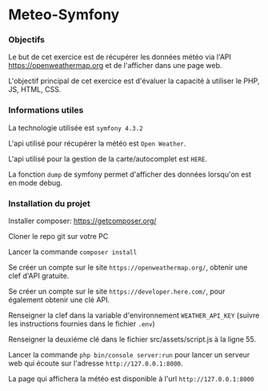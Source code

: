 # Meteo-Symfony

### Objectifs

Le but de cet exercice est de récupérer les données météo via l'API https://openweathermap.org et de l'afficher dans une page web.

L'objectif principal de cet exercice est d'évaluer la capacité à utiliser le PHP, JS, HTML, CSS. 

### Informations utiles

La technologie utilisée est `symfony 4.3.2`

L'api utilisé pour récupérer la météo est `Open Weather`.

L'api utilisé pour la gestion de la carte/autocomplet est `HERE`.

La fonction `dump` de symfony permet d'afficher des données lorsqu'on est en mode debug.

### Installation du projet

Installer composer: https://getcomposer.org/

Cloner le repo git sur votre PC

Lancer la commande `composer install`

Se créer un compte sur le site `https://openweathermap.org/`, obtenir une clef d'API gratuite.

Se créer un compte sur le site `https://developer.here.com/`, pour également obtenir une clé API.

Renseigner la clef dans la variable d'environnement `WEATHER_API_KEY` (suivre les instructions fournies dans le fichier `.env`)

Renseigner la deuxiéme clé dans le fichier src/assets/script.js à la ligne 55.

Lancer la commande `php bin/console server:run` pour lancer un serveur web qui écoute sur l'adresse `http://127.0.0.1:8000`.

La page qui affichera la météo est disponible à l'url `http://127.0.0.1:8000`
